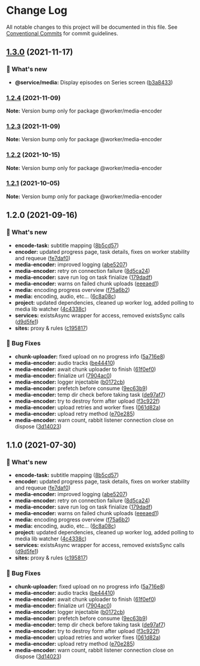 # Change Log

All notable changes to this project will be documented in this file.
See [Conventional Commits](https://conventionalcommits.org) for commit guidelines.

## [1.3.0](https://github.com/furystack/multiverse/compare/@worker/media-encoder@1.2.4...@worker/media-encoder@1.3.0) (2021-11-17)


### 🚀 What's new

* **@service/media:** Display episodes on Series screen ([b3a8433](https://github.com/furystack/multiverse/commit/b3a84331ae52f625bd1b9899df4741487941e117))




### [1.2.4](https://github.com/furystack/multiverse/compare/@worker/media-encoder@1.2.3...@worker/media-encoder@1.2.4) (2021-11-09)

**Note:** Version bump only for package @worker/media-encoder






### [1.2.3](https://github.com/furystack/multiverse/compare/@worker/media-encoder@1.2.2...@worker/media-encoder@1.2.3) (2021-11-09)

**Note:** Version bump only for package @worker/media-encoder






### [1.2.2](https://github.com/furystack/multiverse/compare/@worker/media-encoder@1.2.1...@worker/media-encoder@1.2.2) (2021-10-15)

**Note:** Version bump only for package @worker/media-encoder






### [1.2.1](https://github.com/furystack/multiverse/compare/@worker/media-encoder@1.2.0...@worker/media-encoder@1.2.1) (2021-10-05)

**Note:** Version bump only for package @worker/media-encoder






## 1.2.0 (2021-09-16)


### 🚀 What's new

* **encode-task:** subtitle mapping ([8b5cd57](https://github.com/furystack/multiverse/commit/8b5cd57846993de815774926838c1a0277db7835))
* **encoder:** updated progress page, task details, fixes on worker stability and requeue ([fe7daf0](https://github.com/furystack/multiverse/commit/fe7daf02be7a0f3d77a54c6673d2f8ea06d04fa6))
* **media-encoder:** improved logging ([abe5207](https://github.com/furystack/multiverse/commit/abe5207c5095f2d4b8232d0aab37cc176df0d37b))
* **media-encoder:** retry on connection failure ([8d5ca24](https://github.com/furystack/multiverse/commit/8d5ca2439f7d5a0e4e83e36121532e279b870661))
* **media-encoder:** save run log on task finialize ([179dadf](https://github.com/furystack/multiverse/commit/179dadf3836e9a6a2704e39a0a9d8faf5a925256))
* **media-encoder:** warns on failed chunk uploads ([eeeaed1](https://github.com/furystack/multiverse/commit/eeeaed12fbee4d4586455870dcee232edc98710f))
* **media:** encoding progress overview ([f75a6b2](https://github.com/furystack/multiverse/commit/f75a6b2f5795104fa87e5cf87c107ae618d46d97))
* **media:** encoding, audio, etc... ([6c8a08c](https://github.com/furystack/multiverse/commit/6c8a08c3784ab2d4f8a001c38246933f75cca57b))
* **project:** updated dependencies, cleaned up worker log, added polling to media lib watcher ([4c4338c](https://github.com/furystack/multiverse/commit/4c4338c6792e5ccf4f0f7a4602df4009a1a46184))
* **services:** existsAsync wrapper for access, removed existsSync calls ([d9d5fe1](https://github.com/furystack/multiverse/commit/d9d5fe12a71b65cd7b9d73dedf1f438a6591b0b5))
* **sites:** proxy & rules ([c195817](https://github.com/furystack/multiverse/commit/c19581720f8c411466d9eed564d082fd99516047))


### 🐛 Bug Fixes

* **chunk-uploader:** fixed upload on no progress info ([5a716e8](https://github.com/furystack/multiverse/commit/5a716e842ef5afdd2c592a9894c89ff9741afd44))
* **media-encoder:** audio tracks ([be44410](https://github.com/furystack/multiverse/commit/be444102140231ab224db6a69ed60a33d7a7d933))
* **media-encoder:** await chunk uploader to finish ([61f0ef0](https://github.com/furystack/multiverse/commit/61f0ef0857180b192ffc9499eac24917312a4296))
* **media-encoder:** finialize url ([7904ac0](https://github.com/furystack/multiverse/commit/7904ac07463f51df2bf9cd179ccc376151cd0f07))
* **media-encoder:** logger injectable ([b0172cb](https://github.com/furystack/multiverse/commit/b0172cb0952583bf3008ffff0fc824168fe00174))
* **media-encoder:** prefetch before consume ([9ec63b9](https://github.com/furystack/multiverse/commit/9ec63b9f26e83a554e2ad946a75d831bd036f565))
* **media-encoder:** temp dir check before taking task ([de97af7](https://github.com/furystack/multiverse/commit/de97af78a4350602a9120c8219ccb5a6d50734ae))
* **media-encoder:** try to destroy form after upload ([f3c922f](https://github.com/furystack/multiverse/commit/f3c922fdb0236cdc97996b891f728c4b5ad08962))
* **media-encoder:** upload retries and worker fixes ([061d82a](https://github.com/furystack/multiverse/commit/061d82a899f89613fcefe97a373966bf9c81f4c7))
* **media-encoder:** upload retry method ([e70e285](https://github.com/furystack/multiverse/commit/e70e285011fafa4e1126a885582b83af7befbd05))
* **media-encoder:** warn count, rabbit listener connection close on dispose ([3d14023](https://github.com/furystack/multiverse/commit/3d1402312cbe6d2321ff3f44e16ed1fd97545f8f))




## 1.1.0 (2021-07-30)


### 🚀 What's new

* **encode-task:** subtitle mapping ([8b5cd57](https://github.com/furystack/multiverse/commit/8b5cd57846993de815774926838c1a0277db7835))
* **encoder:** updated progress page, task details, fixes on worker stability and requeue ([fe7daf0](https://github.com/furystack/multiverse/commit/fe7daf02be7a0f3d77a54c6673d2f8ea06d04fa6))
* **media-encoder:** improved logging ([abe5207](https://github.com/furystack/multiverse/commit/abe5207c5095f2d4b8232d0aab37cc176df0d37b))
* **media-encoder:** retry on connection failure ([8d5ca24](https://github.com/furystack/multiverse/commit/8d5ca2439f7d5a0e4e83e36121532e279b870661))
* **media-encoder:** save run log on task finialize ([179dadf](https://github.com/furystack/multiverse/commit/179dadf3836e9a6a2704e39a0a9d8faf5a925256))
* **media-encoder:** warns on failed chunk uploads ([eeeaed1](https://github.com/furystack/multiverse/commit/eeeaed12fbee4d4586455870dcee232edc98710f))
* **media:** encoding progress overview ([f75a6b2](https://github.com/furystack/multiverse/commit/f75a6b2f5795104fa87e5cf87c107ae618d46d97))
* **media:** encoding, audio, etc... ([6c8a08c](https://github.com/furystack/multiverse/commit/6c8a08c3784ab2d4f8a001c38246933f75cca57b))
* **project:** updated dependencies, cleaned up worker log, added polling to media lib watcher ([4c4338c](https://github.com/furystack/multiverse/commit/4c4338c6792e5ccf4f0f7a4602df4009a1a46184))
* **services:** existsAsync wrapper for access, removed existsSync calls ([d9d5fe1](https://github.com/furystack/multiverse/commit/d9d5fe12a71b65cd7b9d73dedf1f438a6591b0b5))
* **sites:** proxy & rules ([c195817](https://github.com/furystack/multiverse/commit/c19581720f8c411466d9eed564d082fd99516047))


### 🐛 Bug Fixes

* **chunk-uploader:** fixed upload on no progress info ([5a716e8](https://github.com/furystack/multiverse/commit/5a716e842ef5afdd2c592a9894c89ff9741afd44))
* **media-encoder:** audio tracks ([be44410](https://github.com/furystack/multiverse/commit/be444102140231ab224db6a69ed60a33d7a7d933))
* **media-encoder:** await chunk uploader to finish ([61f0ef0](https://github.com/furystack/multiverse/commit/61f0ef0857180b192ffc9499eac24917312a4296))
* **media-encoder:** finialize url ([7904ac0](https://github.com/furystack/multiverse/commit/7904ac07463f51df2bf9cd179ccc376151cd0f07))
* **media-encoder:** logger injectable ([b0172cb](https://github.com/furystack/multiverse/commit/b0172cb0952583bf3008ffff0fc824168fe00174))
* **media-encoder:** prefetch before consume ([9ec63b9](https://github.com/furystack/multiverse/commit/9ec63b9f26e83a554e2ad946a75d831bd036f565))
* **media-encoder:** temp dir check before taking task ([de97af7](https://github.com/furystack/multiverse/commit/de97af78a4350602a9120c8219ccb5a6d50734ae))
* **media-encoder:** try to destroy form after upload ([f3c922f](https://github.com/furystack/multiverse/commit/f3c922fdb0236cdc97996b891f728c4b5ad08962))
* **media-encoder:** upload retries and worker fixes ([061d82a](https://github.com/furystack/multiverse/commit/061d82a899f89613fcefe97a373966bf9c81f4c7))
* **media-encoder:** upload retry method ([e70e285](https://github.com/furystack/multiverse/commit/e70e285011fafa4e1126a885582b83af7befbd05))
* **media-encoder:** warn count, rabbit listener connection close on dispose ([3d14023](https://github.com/furystack/multiverse/commit/3d1402312cbe6d2321ff3f44e16ed1fd97545f8f))
